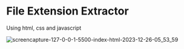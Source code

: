 # File Extension Extractor
Using html, css and javascript


![screencapture-127-0-0-1-5500-index-html-2023-12-26-05_53_59](https://github.com/anjanadave/File-Extension-Extractor/assets/138798176/ab67b832-ebd6-403e-ba0d-533a533b0d23)
